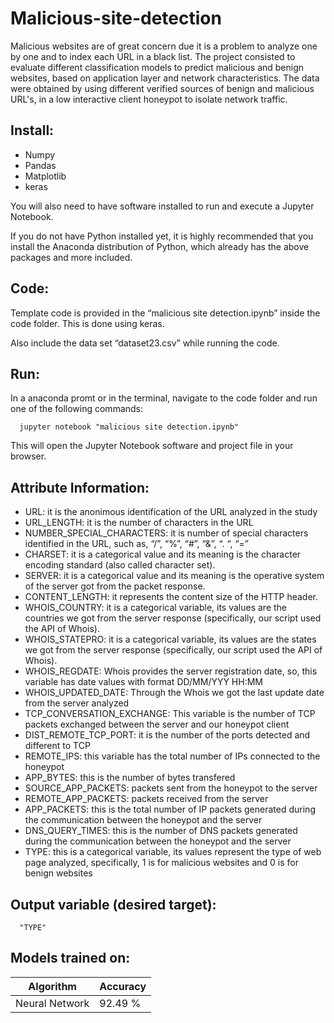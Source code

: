 # Malicious-site-detection

Malicious websites are of great concern due it is a problem to analyze one by one and to index each URL in a black list. The project consisted to evaluate different classification models to predict malicious and benign websites, based on application layer and network characteristics. The data were obtained by using different verified sources of benign and malicious URL's, in a low interactive client honeypot to isolate network traffic.

## Install:

* Numpy
* Pandas 
* Matplotlib
* keras

You will also need to have software installed to run and execute a Jupyter Notebook.

If you do not have Python installed yet, it is highly recommended that you install the Anaconda distribution of Python, which already has the above packages and more included.

## Code:

Template code is provided in the “malicious site detection.ipynb” inside the code folder. This is done using keras.

Also include the data set “dataset23.csv” while running the code.

## Run:

In a anaconda promt or in the  terminal, navigate to the code folder and run one of the following commands:

      jupyter notebook "malicious site detection.ipynb"
      
This will open the Jupyter Notebook software and project file in your browser.

## Attribute Information:

* URL: it is the anonimous identification of the URL analyzed in the study
* URL_LENGTH: it is the number of characters in the URL
* NUMBER_SPECIAL_CHARACTERS: it is number of special characters identified in the URL, such as, “/”, “%”, “#”, “&”, “. “, “=”
* CHARSET: it is a categorical value and its meaning is the character encoding standard (also called character set).
* SERVER: it is a categorical value and its meaning is the operative system of the server got from the packet response.
* CONTENT_LENGTH: it represents the content size of the HTTP header.
* WHOIS_COUNTRY: it is a categorical variable, its values are the countries we got from the server response (specifically, our script     used the API of Whois).
* WHOIS_STATEPRO: it is a categorical variable, its values are the states we got from the server response (specifically, our script used   the API of Whois).
* WHOIS_REGDATE: Whois provides the server registration date, so, this variable has date values with format DD/MM/YYY HH:MM
* WHOIS_UPDATED_DATE: Through the Whois we got the last update date from the server analyzed
* TCP_CONVERSATION_EXCHANGE: This variable is the number of TCP packets exchanged between the server and our honeypot client
* DIST_REMOTE_TCP_PORT: it is the number of the ports detected and different to TCP
* REMOTE_IPS: this variable has the total number of IPs connected to the honeypot
* APP_BYTES: this is the number of bytes transfered
* SOURCE_APP_PACKETS: packets sent from the honeypot to the server
* REMOTE_APP_PACKETS: packets received from the server
* APP_PACKETS: this is the total number of IP packets generated during the communication between the honeypot and the server
* DNS_QUERY_TIMES: this is the number of DNS packets generated during the communication between the honeypot and the server
* TYPE: this is a categorical variable, its values represent the type of web page analyzed, specifically, 1 is for malicious websites     and 0 is for benign websites

## Output variable (desired target):

      "TYPE"

## Models trained on:
| Algorithm                         | Accuracy|
| --- | --- | 
| Neural Network               | 92.49 % |

